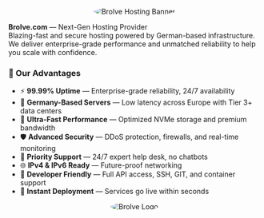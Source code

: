 <p align="center">
  <img src="https://prodassets.nego.one/brlv_git.jpg" alt="Brolve Hosting Banner" style="border-radius: 50%;">
</p>


**Brolve.com** — Next-Gen Hosting Provider  
Blazing-fast and secure hosting powered by German-based infrastructure. We deliver enterprise-grade performance and unmatched reliability to help you scale with confidence.

  
### 🚀 Our Advantages

- ⚡ **99.99% Uptime** — Enterprise-grade reliability, 24/7 availability  
- 📍 **Germany-Based Servers** — Low latency across Europe with Tier 3+ data centers  
- 🎯 **Ultra-Fast Performance** — Optimized NVMe storage and premium bandwidth  
- 🛡️ **Advanced Security** — DDoS protection, firewalls, and real-time monitoring  
- 🤝 **Priority Support** — 24/7 expert help desk, no chatbots  
- 🌐 **IPv4 & IPv6 Ready** — Future-proof networking  
- 🧩 **Developer Friendly** — Full API access, SSH, GIT, and container support  
- 🚀 **Instant Deployment** — Services go live within seconds  

<p align="center">
  <img src="https://prodassets.nego.one/brlv_git.jpg" alt="Brolve Logo" style="border-radius: 50%;">
</p>
